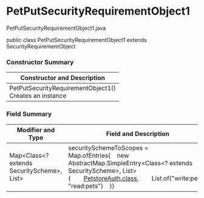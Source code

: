 # PetPutSecurityRequirementObject1
PetPutSecurityRequirementObject1.java

public class PetPutSecurityRequirementObject1
extends SecurityRequirementObject

### Constructor Summary
| Constructor and Description |
| --------------------------- |
| PetPutSecurityRequirementObject1()<br>Creates an instance |

### Field Summary
| Modifier and Type | Field and Description |
| ----------------- | --------------------- |
| Map<Class<? extends SecurityScheme>, List<String>> | securitySchemeToScopes = Map.ofEntries(&nbsp;&nbsp;&nbsp;&nbsp;new AbstractMap.SimpleEntry<Class<? extends SecurityScheme>, List<String>>(&nbsp;&nbsp;&nbsp;&nbsp;&nbsp;&nbsp;&nbsp;&nbsp;[PetstoreAuth.class](../../../../components/securityschemes/PetstoreAuth.md),&nbsp;&nbsp;&nbsp;&nbsp;&nbsp;&nbsp;&nbsp;&nbsp;List.of("write:pets", "read:pets")&nbsp;&nbsp;&nbsp;&nbsp;)) |
